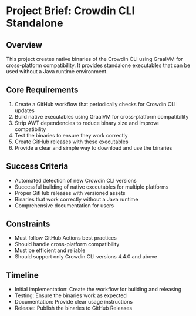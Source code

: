 # Project Brief: Crowdin CLI Standalone

## Overview
This project creates native binaries of the Crowdin CLI using GraalVM for cross-platform compatibility. It provides standalone executables that can be used without a Java runtime environment.

## Core Requirements
1. Create a GitHub workflow that periodically checks for Crowdin CLI updates
2. Build native executables using GraalVM for cross-platform compatibility
3. Strip AWT dependencies to reduce binary size and improve compatibility
4. Test the binaries to ensure they work correctly
5. Create GitHub releases with these executables
6. Provide a clear and simple way to download and use the binaries

## Success Criteria
- Automated detection of new Crowdin CLI versions
- Successful building of native executables for multiple platforms
- Proper GitHub releases with versioned assets
- Binaries that work correctly without a Java runtime
- Comprehensive documentation for users

## Constraints
- Must follow GitHub Actions best practices
- Should handle cross-platform compatibility
- Must be efficient and reliable
- Should support only Crowdin CLI versions 4.4.0 and above

## Timeline
- Initial implementation: Create the workflow for building and releasing
- Testing: Ensure the binaries work as expected
- Documentation: Provide clear usage instructions
- Release: Publish the binaries to GitHub Releases 